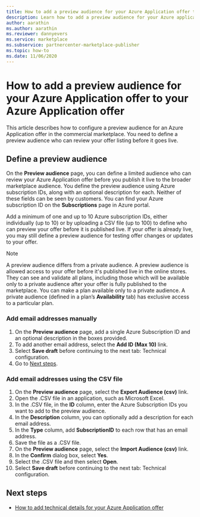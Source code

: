 ```yaml
---
title: How to add a preview audience for your Azure Application offer to your Azure Application offer
description: Learn how to add a preview audience for your Azure application offer in Partner Center.
author: aarathin
ms.author: aarathin
ms.reviewer: dannyevers
ms.service: marketplace
ms.subservice: partnercenter-marketplace-publisher
ms.topic: how-to
ms.date: 11/06/2020
---
```


# How to add a preview audience for your Azure Application offer to your Azure Application offer

This article describes how to configure a preview audience for an Azure Application offer in the commercial marketplace. You need to define a preview audience who can review your offer listing before it goes live.

## Define a preview audience

On the **Preview audience** page, you can define a limited audience who can review your Azure Application offer before you publish it live to the broader marketplace audience. You define the preview audience using Azure subscription IDs, along with an optional description for each. Neither of these fields can be seen by customers. You can find your Azure subscription ID on the **Subscriptions** page in Azure portal.

Add a minimum of one and up to 10 Azure subscription IDs, either individually (up to 10) or by uploading a CSV file (up to 100) to define who can preview your offer before it is published live. If your offer is already live, you may still define a preview audience for testing offer changes or updates to your offer.

> [!NOTE]
> A preview audience differs from a private audience. A preview audience is allowed access to your offer before it's published live in the online stores. They can see and validate all plans, including those which will be available only to a private audience after your offer is fully published to the marketplace. You can make a plan available only to a private audience. A private audience (defined in a plan’s **Availability** tab) has exclusive access to a particular plan.

### Add email addresses manually

1. On the **Preview audience** page, add a single Azure Subscription ID and an optional description in the boxes provided.
1. To add another email address, select the **Add ID (Max 10)** link.
1. Select **Save draft** before continuing to the next tab: Technical configuration.
1. Go to [Next steps](#next-steps).

### Add email addresses using the CSV file

1. On the **Preview audience** page, select the **Export Audience (csv)** link.
1. Open the .CSV file in an application, such as Microsoft Excel.
1. In the .CSV file, in the **ID** column, enter the Azure Subscription IDs you want to add to the preview audience.
1. In the **Description** column, you can optionally add a description for each email address.
1. In the **Type** column, add **SubscriptionID** to each row that has an email address.
1. Save the file as a .CSV file.
1. On the **Preview audience** page, select the **Import Audience (csv)** link.
1. In the **Confirm** dialog box, select **Yes**.
1. Select the .CSV file and then select **Open**.
1. Select **Save draft** before continuing to the next tab: Technical configuration.

## Next steps

- [How to add technical details for your Azure Application offer](create-new-azure-apps-offer-technical.md)
